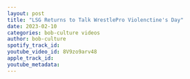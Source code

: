 ```yaml
---
layout: post
title: "LSG Returns to Talk WrestlePro Violenctine's Day"
date: 2023-02-10
categories: bob-culture videos
author: bob-culture
spotify_track_id: 
youtube_video_id: 8V9zo9arv48
apple_track_id: 
youtube_metadata: 
---
```

